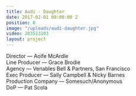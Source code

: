 ```yaml
---
title: Audi - Daughter
date: 2017-02-01 00:00:00 Z
position: 0
image: "/uploads/audi-daughter.jpg"
video: 203513103
layout: project
---
```


Director — Aoife McArdle  
Line Producer — Grace Brodie  
Agency — Venables Bell & Partners, San Francisco  
Exec Producer — Sally Campbell & Nicky Barnes  
Production Company — Somesuch/Anonymous  
DoP — Pat Scola
